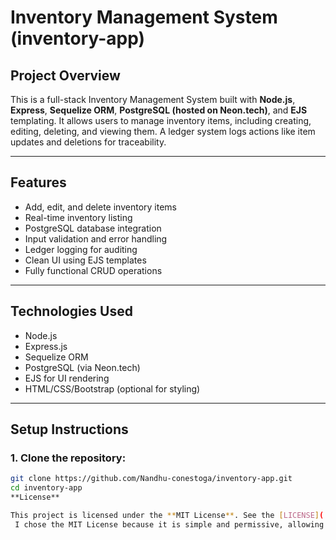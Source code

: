 # Inventory Management System (inventory-app)

##  Project Overview

This is a full-stack Inventory Management System built with **Node.js**, **Express**, **Sequelize ORM**, **PostgreSQL (hosted on Neon.tech)**, and **EJS** templating. It allows users to manage inventory items, including creating, editing, deleting, and viewing them. A ledger system logs actions like item updates and deletions for traceability.

---

##  Features

- Add, edit, and delete inventory items
- Real-time inventory listing
- PostgreSQL database integration
- Input validation and error handling
- Ledger logging for auditing
- Clean UI using EJS templates
- Fully functional CRUD operations

---

## Technologies Used

- Node.js
- Express.js
- Sequelize ORM
- PostgreSQL (via Neon.tech)
- EJS for UI rendering
- HTML/CSS/Bootstrap (optional for styling)

---

## Setup Instructions

### 1. Clone the repository:
```bash
git clone https://github.com/Nandhu-conestoga/inventory-app.git
cd inventory-app
**License**

This project is licensed under the **MIT License**. See the [LICENSE](./LICENSE) file for details.
 I chose the MIT License because it is simple and permissive, allowing anyone to freely use, modify, and distribute the code. It's widely used in open-source projects and ideal for educational and collaborative work like this.
